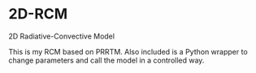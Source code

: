 # 2D-RCM
2D Radiative-Convective Model

This is my RCM based on PRRTM. Also included is a Python wrapper to change parameters and call the model in a controlled way.
